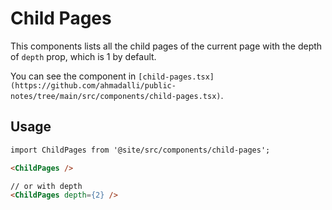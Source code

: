 # Child Pages

This components lists all the child pages of the current page with the depth of `depth` prop, which is 1 by default.

You can see the component in `[child-pages.tsx](https://github.com/ahmadalli/public-notes/tree/main/src/components/child-pages.tsx)`.

## Usage

```md
import ChildPages from '@site/src/components/child-pages';

<ChildPages />

// or with depth
<ChildPages depth={2} />
```
